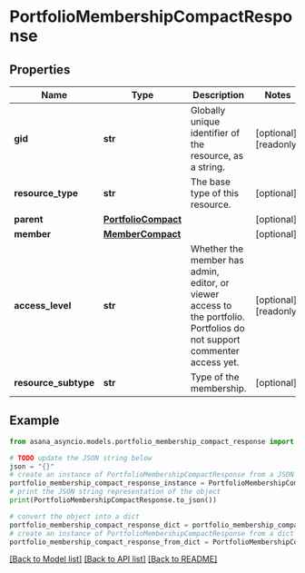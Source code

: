 # PortfolioMembershipCompactResponse


## Properties

Name | Type | Description | Notes
------------ | ------------- | ------------- | -------------
**gid** | **str** | Globally unique identifier of the resource, as a string. | [optional] [readonly] 
**resource_type** | **str** | The base type of this resource. | [optional] 
**parent** | [**PortfolioCompact**](PortfolioCompact.md) |  | [optional] 
**member** | [**MemberCompact**](MemberCompact.md) |  | [optional] 
**access_level** | **str** | Whether the member has admin, editor, or viewer access to the portfolio. Portfolios do not support commenter access yet. | [optional] [readonly] 
**resource_subtype** | **str** | Type of the membership. | [optional] 

## Example

```python
from asana_asyncio.models.portfolio_membership_compact_response import PortfolioMembershipCompactResponse

# TODO update the JSON string below
json = "{}"
# create an instance of PortfolioMembershipCompactResponse from a JSON string
portfolio_membership_compact_response_instance = PortfolioMembershipCompactResponse.from_json(json)
# print the JSON string representation of the object
print(PortfolioMembershipCompactResponse.to_json())

# convert the object into a dict
portfolio_membership_compact_response_dict = portfolio_membership_compact_response_instance.to_dict()
# create an instance of PortfolioMembershipCompactResponse from a dict
portfolio_membership_compact_response_from_dict = PortfolioMembershipCompactResponse.from_dict(portfolio_membership_compact_response_dict)
```
[[Back to Model list]](../README.md#documentation-for-models) [[Back to API list]](../README.md#documentation-for-api-endpoints) [[Back to README]](../README.md)


